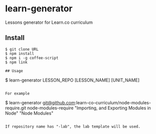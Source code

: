 # learn-generator

Lessons generator for Learn.co curriculum

## Install

```
$ git clone URL
$ npm install
$ npm i -g coffee-script
$ npm link

## Usage

```
$ learn-generator LESSON_REPO [LESSON_NAME] [UNIT_NAME]
```

For example

```
$ learn-generator git@github.com:learn-co-curriculum/node-modules-require.git node-modules-require "Importing, and Exporting Modules in Node" "Node Modules"
```

If repository name has "-lab", the lab template will be used.
